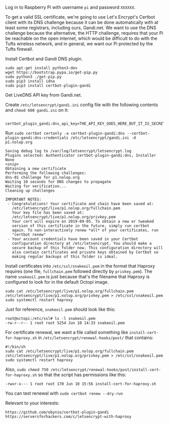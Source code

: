 Log in to Raspberry Pi with username `pi` and password `XXXXXX`.

To get a valid SSL certificate, we're going to use Let's Encrypt's Certbot client with its DNS challenge because it can be done automatically with at least some registrars, including ours, Gandi.net. We want to use the DNS challenge because the alternative, the HTTP challenge, requires that your Pi be reachable on the open internet, which would be difficult to do with the Tufts wireless network, and in general, we want our Pi protected by the Tufts firewall.

Install Certbot and Gandi DNS plugin.

    sudo apt-get install python3-dev
    wget https://bootstrap.pypa.io/get-pip.py
    sudo python3 ./get-pip.py
    sudo pip3 install idna
    sudo pip3 install certbot-plugin-gandi

Get LiveDNS API key from Gandi.net.

Create `/etc/letsencrypt/gandi.ini` config file with the following contents and `chmod 600 gandi.ini` on it:

        certbot_plugin_gandi:dns_api_key=THE_API_KEY_GOES_HERE_BUT_IT_IS_SECRET

Run `sudo certbot certonly -a certbot-plugin-gandi:dns --certbot-plugin-gandi:dns-credentials /etc/letsencrypt/gandi.ini -d p1.nolop.org`

    Saving debug log to /var/log/letsencrypt/letsencrypt.log
    Plugins selected: Authenticator certbot-plugin-gandi:dns, Installer None
    <snip>
    Obtaining a new certificate
    Performing the following challenges:
    dns-01 challenge for p1.nolop.org
    Waiting 10 seconds for DNS changes to propagate
    Waiting for verification...
    Cleaning up challenges

    IMPORTANT NOTES:
     - Congratulations! Your certificate and chain have been saved at:
       /etc/letsencrypt/live/p1.nolop.org/fullchain.pem
       Your key file has been saved at:
       /etc/letsencrypt/live/p1.nolop.org/privkey.pem
       Your cert will expire on 2019-09-05. To obtain a new or tweaked
       version of this certificate in the future, simply run certbot
       again. To non-interactively renew *all* of your certificates, run
       "certbot renew"
     - Your account credentials have been saved in your Certbot
       configuration directory at /etc/letsencrypt. You should make a
       secure backup of this folder now. This configuration directory will
       also contain certificates and private keys obtained by Certbot so
       making regular backups of this folder is ideal.

Install certificates into `/etc/ssl/snakeoil.pem` in the format that Haproxy requires (one file, `fullchain.pem` followed directly by `privkey.pem`). The name `snakeoil.pem` is just because that's the filename that Haproxy is configured to look for in the default Octopi image.

    sudo cat /etc/letsencrypt/live/p1.nolop.org/fullchain.pem /etc/letsencrypt/live/p1.nolop.org/privkey.pem > /etc/ssl/snakeoil.pem
    sudo systemctl restart haproxy

Just for reference, `snakeoil.pem` should look like this:

    root@octopi:/etc/ssl# ls -l snakeoil.pem
    -rw-r--r-- 1 root root 5254 Jun 10 14:33 snakeoil.pem

For certificate renewal, we want a file called something like `install-cert-for-haproxy.sh` in `/etc/letsencrypt/renewal-hooks/post/` that contains:

    #!/bin/sh
    sudo cat /etc/letsencrypt/live/p1.nolop.org/fullchain.pem /etc/letsencrypt/live/p1.nolop.org/privkey.pem > /etc/ssl/snakeoil.pem
    sudo systemctl restart haproxy

Also, `sudo chmod 750 /etc/letsencrypt/renewal-hooks/post/install-cert-for-haproxy.sh` so that the script has permissions like this:

    -rwxr-x--- 1 root root 170 Jun 10 15:56 install-cert-for-haproxy.sh

You can test renewal with `sudo certbot renew --dry-run`

Relevant to your interests:

    https://github.com/obynio/certbot-plugin-gandi
    https://serversforhackers.com/c/letsencrypt-with-haproxy
